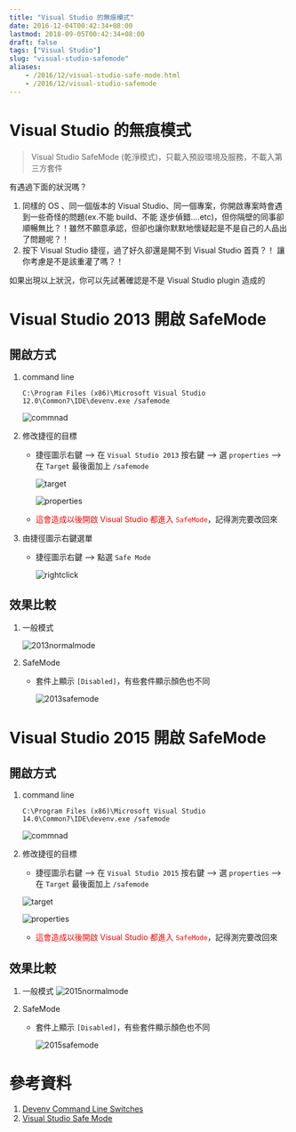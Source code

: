 ```yaml
---
title: "Visual Studio 的無痕模式"
date: 2016-12-04T00:42:34+08:00
lastmod: 2018-09-05T00:42:34+08:00
draft: false
tags: ["Visual Studio"]
slug: "visual-studio-safemode"
aliases:
    - /2016/12/visual-studio-safe-mode.html
    - /2016/12/visual-studio-safemode
---
```

# Visual Studio 的無痕模式
>Visual Studio SafeMode (乾淨模式)，只載入預設環境及服務，不載入第三方套件

有遇過下面的狀況嗎？

1. 同樣的 OS 、同一個版本的 Visual Studio、同一個專案，你開啟專案時會遇到一些奇怪的問題(ex.不能 build、不能 逐步偵錯....etc)，但你隔壁的同事卻順暢無比？！雖然不願意承認，但卻也讓你默默地懷疑起是不是自己的人品出了問題呢？！
2. 按下 Visual Studio 捷徑，過了好久卻還是開不到 Visual Studio 首頁？！ 讓你考慮是不是該重灌了嗎？！


如果出現以上狀況，你可以先試著確認是不是 Visual Studio plugin 造成的


# Visual Studio 2013 開啟 SafeMode

## 開啟方式
1. command line
    ``` 
	C:\Program Files (x86)\Microsoft Visual Studio 12.0\Common7\IDE\devenv.exe /safemode
    ```
    ![commnad](https://cloud.githubusercontent.com/assets/3851540/23978898/5e689368-0a31-11e7-825e-bde23dfc24e4.png)

2. 修改捷徑的目標
    - 捷徑圖示右鍵 --> 在 `Visual Studio 2013` 按右鍵 --> 選 `properties` --> 在 `Target` 最後面加上 `/safemode`
    
        ![target](https://cloud.githubusercontent.com/assets/3851540/23978783/d4f68158-0a30-11e7-8615-338658d8afe2.png)

        ![properties](https://cloud.githubusercontent.com/assets/3851540/23978785/d4fb73d4-0a30-11e7-8d7d-d77c8a5d610d.png)

    - <font style="color:red">這會造成以後開啟 Visual Studio 都進入 `SafeMode`</font>，記得測完要改回來

3. 由捷徑圖示右鍵選單
    - 捷徑圖示右鍵 --> 點選 `Safe Mode`
    
        ![rightclick](https://cloud.githubusercontent.com/assets/3851540/23978784/d4f8eace-0a30-11e7-9d99-69ef7ff5cb02.png)

## 效果比較
1. 一般模式
    
    ![2013normalmode](https://cloud.githubusercontent.com/assets/3851540/23978790/d51b8c46-0a30-11e7-9d6a-36d386c85893.png)

2. SafeMode
    - 套件上顯示 `[Disabled]`，有些套件顯示顏色也不同
    
        ![2013safemode](https://cloud.githubusercontent.com/assets/3851540/23978791/d5203192-0a30-11e7-9942-93069e656384.png)

# Visual Studio 2015 開啟 SafeMode
## 開啟方式
1. command line
    ``` 
	C:\Program Files (x86)\Microsoft Visual Studio 14.0\Common7\IDE\devenv.exe /safemode
    ```
    
    ![commnad](https://cloud.githubusercontent.com/assets/3851540/23978899/5e6bf328-0a31-11e7-8176-f45836b4de76.png)

2. 修改捷徑的目標
    - 捷徑圖示右鍵 --> 在 `Visual Studio 2015` 按右鍵 --> 選 `properties` --> 在 `Target` 最後面加上 `/safemode`

    ![target](https://cloud.githubusercontent.com/assets/3851540/23978788/d500168c-0a30-11e7-9757-a8186fdb1ab3.png)

    ![properties](https://cloud.githubusercontent.com/assets/3851540/23978787/d4ff4306-0a30-11e7-8e6e-742b5cf86c6b.png)

    - <font style="color:red">這會造成以後開啟 Visual Studio 都進入 `SafeMode`</font>，記得測完要改回來


## 效果比較

1. 一般模式
    ![2015normalmode](https://cloud.githubusercontent.com/assets/3851540/23978786/d4fd495c-0a30-11e7-9979-b6cb2c5d008e.png)

2. SafeMode
    - 套件上顯示 `[Disabled]`，有些套件顯示顏色也不同
    
        ![2015safemode](https://cloud.githubusercontent.com/assets/3851540/23978789/d51a7d24-0a30-11e7-938b-e6e829754d67.png)




# 參考資料
1. [Devenv Command Line Switches](https://msdn.microsoft.com/en-us/library/ms241278.aspx)
2. [Visual Studio Safe Mode](https://blogs.msdn.microsoft.com/zainnab/2010/11/15/visual-studio-safe-mode/)